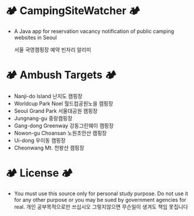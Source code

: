 # 🏕️ CampingSiteWatcher 🏕️
- A Java app for reservation vacancy notification of public camping websites in Seoul

  서울 국영캠핑장 예약 빈자리 알리미

# 🏕️ Ambush Targets 🏕️
- Nanji-do Island 난지도 캠핑장
- Worldcup Park Noel 월드컵공원노을 캠핑장
- Seoul Grand Park 서울대공원 캠핑장
- Jungnang-gu 중랑캠핑장
- Gang-dong Greenway 강동그린웨이 캠핑장
- Nowon-gu Choansan 노원초안산 캠핑장
- Ui-dong 우이동 캠핑장
- Cheonwang Mt. 천왕산 캠핑장

# 🏕️ License 🏕️
- You must use this source only for personal study purpose. Do not use it for any other purpose or you may be sued by government agencies for real. 개인 공부목적으로만 쓰십시오 그렇지않으면 무슨일이 생겨도 책임 못집니다
